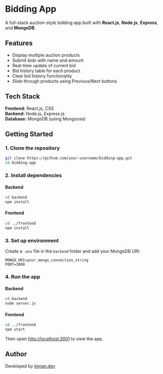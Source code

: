 # Bidding App

A full-stack auction-style bidding app built with **React.js**, **Node.js**, **Express**, and **MongoDB**.

## Features

- Display multiple auction products
- Submit bids with name and amount
- Real-time update of current bid
- Bid history table for each product
- Clear bid history functionality
- Slide through products using Previous/Next buttons

## Tech Stack

**Frontend:** React.js, CSS  
**Backend:** Node.js, Express.js  
**Database:** MongoDB (using Mongoose)

## Getting Started

### 1. Clone the repository

```bash
git clone https://github.com/your-username/bidding-app.git
cd bidding-app
```

### 2. Install dependencies

#### Backend
```bash
cd backend
npm install
```

#### Frontend
```bash
cd ../frontend
npm install
```

### 3. Set up environment

Create a `.env` file in the `backend` folder and add your MongoDB URI:

```
MONGO_URI=your_mongo_connection_string
PORT=3000
```

### 4. Run the app

#### Backend
```bash
cd backend
node server.js
```

#### Frontend
```bash
cd ../frontend
npm start
```

Then open [http://localhost:3001](http://localhost:3001) to view the app.

## Author

Developed by [iimran.dev](https://github.com/iimran-dev7)
